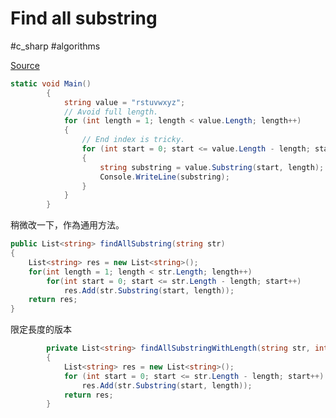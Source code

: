 # Find all substring

#c_sharp #algorithms

[Source](https://www.csharpstar.com/csharp-program-to-find-all-substrings-in-a-string/)

```C#
static void Main()
        {
            string value = "rstuvwxyz";
            // Avoid full length.
            for (int length = 1; length < value.Length; length++)
            {
                // End index is tricky.
                for (int start = 0; start <= value.Length - length; start++)
                {
                    string substring = value.Substring(start, length);
                    Console.WriteLine(substring);
                }
            }
        }
```

稍微改一下，作為通用方法。

```C#
public List<string> findAllSubstring(string str)
{
    List<string> res = new List<string>();
    for(int length = 1; length < str.Length; length++)
        for(int start = 0; start <= str.Length - length; start++)
            res.Add(str.Substring(start, length));
    return res;
}
```

限定長度的版本

```C#
        private List<string> findAllSubstringWithLength(string str, int length)
        {
            List<string> res = new List<string>();
            for (int start = 0; start <= str.Length - length; start++)
                res.Add(str.Substring(start, length));
            return res;
        }
```




